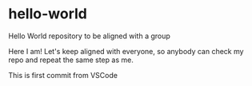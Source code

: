 # hello-world
Hello World repository to be aligned with a group

Here I am! Let's keep aligned with everyone, so anybody can check my repo and repeat the same step as me.

This is first commit from VSCode